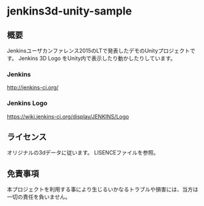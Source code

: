 # jenkins3d-unity-sample
## 概要
Jenkinsユーザカンファレンス2015のLTで発表したデモのUnityプロジェクトです。
Jenkins 3D Logo をUnity内で表示したり動かしたりしています。

### Jenkins
http://jenkins-ci.org/

### Jenkins Logo
https://wiki.jenkins-ci.org/display/JENKINS/Logo

## ライセンス
オリジナルの3dデータに従います。
LISENCEファイルを参照。

## 免責事項
本プロジェクトを利用する事により生じるいかなるトラブルや損害には、当方は一切の責任を負いません。
